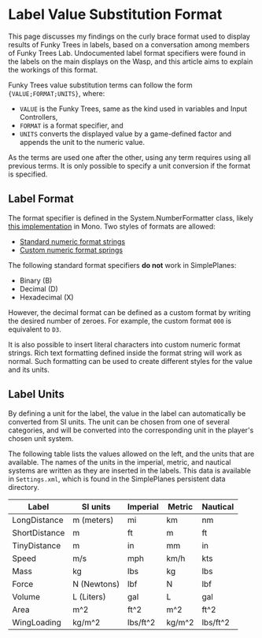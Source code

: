 # Label Value Substitution Format

This page discusses my findings on the curly brace format used to display results of Funky Trees in labels, based on a conversation among members of Funky Trees Lab. Undocumented label format specifiers were found in the labels on the main displays on the Wasp, and this article aims to explain the workings of this format.

Funky Trees value substitution terms can follow the form `{VALUE;FORMAT;UNITS}`, where:

- `VALUE` is the Funky Trees, same as the kind used in variables and Input Controllers,
- `FORMAT` is a format specifier, and
- `UNITS` converts the displayed value by a game-defined factor and appends the unit to the numeric value.

As the terms are used one after the other, using any term requires using all previous terms. It is only possible to specify a unit conversion if the format is specified.

## Label Format

The format specifier is defined in the System.NumberFormatter class, likely [this implementation](https://github.com/mono/mono/blob/main/mcs/class/corlib/System/NumberFormatter.cs) in Mono. Two styles of formats are allowed:

- [Standard numeric format strings](https://learn.microsoft.com/en-us/dotnet/standard/base-types/standard-numeric-format-strings)
- [Custom numeric format springs](https://learn.microsoft.com/en-us/dotnet/standard/base-types/custom-numeric-format-strings)

The following standard format specifiers **do not** work in SimplePlanes:

- Binary (B)
- Decimal (D)
- Hexadecimal (X)

However, the decimal format can be defined as a custom format by writing the desired number of zeroes. For example, the custom format `000` is equivalent to `D3`.

It is also possible to insert literal characters into custom numeric format strings. Rich text formatting defined inside the format string will work as normal. Such formatting can be used to create different styles for the value and its units.

## Label Units

By defining a unit for the label, the value in the label can automatically be converted from SI units. The unit can be chosen from one of several categories, and will be converted into the corresponding unit in the player's chosen unit system.

The following table lists the values allowed on the left, and the units that are available. The names of the units in the imperial, metric, and nautical systems are written as they are inserted in the labels. This data is available in `Settings.xml`, which is found in the SimplePlanes persistent data directory.

| Label | SI units | Imperial | Metric | Nautical |
| --- | --- | --- | --- | --- |
| LongDistance | m (meters) | mi | km | nm |
| ShortDistance | m | ft | m | ft |
| TinyDistance | m | in | mm | in |
| Speed | m/s | mph | km/h | kts |
| Mass | kg | lbs | kg | lbs |
| Force | N (Newtons) | lbf | N | lbf |
| Volume | L (Liters) | gal | L | gal |
| Area | m^2 | ft^2 | m^2 | ft^2 |
| WingLoading | kg/m^2 | lbs/ft^2 | kg/m^2 | lbs/ft^2 |
